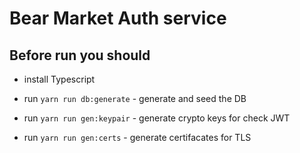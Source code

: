 # Bear Market Auth service

## Before run you should
- install Typescript

- run `yarn run db:generate` - generate and seed the DB
- run `yarn run gen:keypair` - generate crypto keys for check JWT
- run `yarn run gen:certs` - generate certifacates for TLS
